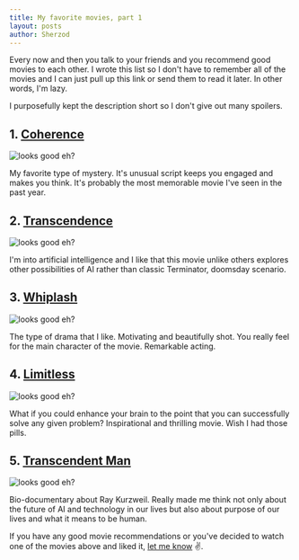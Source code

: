 ```yaml
---
title: My favorite movies, part 1
layout: posts
author: Sherzod
---
```

Every now and then you talk to your friends and you recommend good movies to each other. I wrote this list so I don't have to remember all of the movies and I can just pull up this link or send them to read it later. In other words, I'm lazy.

I purposefully kept the description short so I don't give out many spoilers.

## 1. [Coherence](http://www.imdb.com/title/tt2866360/?ref_=rvi_tt)
<img class="w-50 pv1" alt="looks good eh?" src="https://images-na.ssl-images-amazon.com/images/M/MV5BNzQ3ODUzNDY2M15BMl5BanBnXkFtZTgwNzg0ODY2MTE@._V1_SX675_CR0,0,675,999_AL_.jpg">

My favorite type of mystery. It's unusual script keeps you engaged and makes you think. It's probably the most memorable movie I've seen in the past year.

## 2. [Transcendence](http://www.imdb.com/title/tt2209764/?ref_=nv_sr_1)
<img class="w-50 pv1" alt="looks good eh?" src="https://images-na.ssl-images-amazon.com/images/M/MV5BMTc1MjQ3ODAyOV5BMl5BanBnXkFtZTgwNjI1NDQ0MTE@._V1_SY1000_CR0,0,674,1000_AL_.jpg">

I'm into artificial intelligence and I like that this movie unlike others explores other possibilities of AI rather than classic Terminator, doomsday scenario.

## 3. [Whiplash](http://www.imdb.com/title/tt2582802/?ref_=nv_sr_1)
<img class="w-50 pv1" alt="looks good eh?" src="https://images-na.ssl-images-amazon.com/images/M/MV5BOTVhMWQ5MDktMGE3OS00MjVlLWExZWYtMzY2MTg4ZGFiZDQ5L2ltYWdlXkEyXkFqcGdeQXVyNjU0OTQ0OTY@._V1_SY1000_SX675_AL_.jpg">

The type of drama that I like. Motivating and beautifully shot. You really feel for the main character of the movie. Remarkable acting.

## 4. [Limitless](http://www.imdb.com/title/tt1219289/?ref_=nv_sr_3)
<img class="w-50 pv1" alt="looks good eh?" src="https://images-na.ssl-images-amazon.com/images/M/MV5BYmViZGM0MGItZTdiYi00ZDU4LWIxNDYtNTc1NWQ5Njc2N2YwXkEyXkFqcGdeQXVyNDk3NzU2MTQ@._V1_SY1000_CR0,0,692,1000_AL_.jpg">

What if you could enhance your brain to the point that you can successfully solve any given problem? Inspirational and thrilling movie. Wish I had those pills.


## 5. [Transcendent Man](http://www.imdb.com/title/tt1117394/?ref_=nv_sr_2)
<img class="w-50 pv1" alt="looks good eh?" src="https://images-na.ssl-images-amazon.com/images/M/MV5BMjA0MjU2MDE0N15BMl5BanBnXkFtZTcwMzI5NjEzNA@@._V1_SY1000_CR0,0,692,1000_AL_.jpghttps://images-na.ssl-images-amazon.com/images/M/MV5BYmViZGM0MGItZTdiYi00ZDU4LWIxNDYtNTc1NWQ5Njc2N2YwXkEyXkFqcGdeQXVyNDk3NzU2MTQ@._V1_SY1000_CR0,0,692,1000_AL_.jpg">

Bio-documentary about Ray Kurzweil. Really made me think not only about the future of AI and technology in our lives but also about purpose of our lives and what it means to be human.

If you have any good movie recommendations or you've decided to watch one of the movies above and liked it, [let me know](https://twitter.com/SherzodMx) ✌️.
